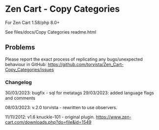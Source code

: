 # Zen Cart - Copy Categories

For Zen Cart 1.58/php 8.0+

See files/docs/Copy Categories readme.html

## Problems

Please report the exact process of replicating any bugs/unexpected behaviour in GitHub: https://github.com/torvista/Zen_Cart-Copy_Categories/issues

### Changelog

30/03/2023: bugfix - sql for metatags
29/03/2023: added language flags and comments

08/03/2023: v.2.0 torvista - rewritten to use observers.

11/11/2012: v1.6 knuckle-101 - original plugin. https://www.zen-cart.com/downloads.php?do=file&id=1549
